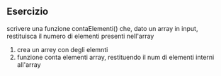  ## Esercizio
 
 scrivere una funzione contaElementi() che, dato un array in input, restituisca il numero di elementi presenti nell'array

 1. crea un arrey con degli elemnti
 2. funzione conta elementi array, restituendo il num di elementi interni all'array 